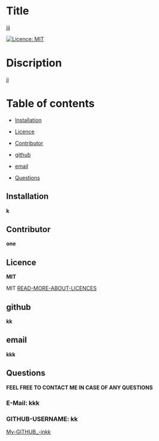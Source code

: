 # Title
jjj


[![Licence: MIT](https://img.shields.io/badge/Licence-MIT-yellow.svg)](https://opensource.org/licenses/MIT)
 

# Discription 



jj


# Table of contents


* [Installation](#Installation)


* [Licence](#Licence)

* [Contributor](#Contributor)

* [github](#github)

* [email](#email)

* [Questions](#Questions)


## Installation

**k**

## Contributor
**one**


## Licence
**MIT**


MIT  [READ-MORE-ABOUT-LICENCES](https://opensource.org/licenses/MIT)





## github 
**kk**

## email
**kkk** 

## Questions

**FEEL FREE TO CONTACT ME IN CASE OF ANY QUESTIONS**

### E-Mail:  **kkk**

### GITHUB-USERNAME:  **kk**


[My-GITHUB_-inkk](https://github.com/)



